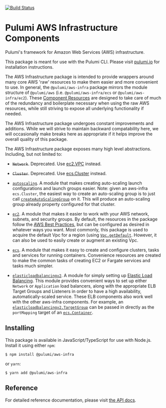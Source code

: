 [![Build Status](https://travis-ci.com/pulumi/pulumi-aws-infra.svg?token=eHg7Zp5zdDDJfTjY8ejq&branch=master)](https://travis-ci.com/pulumi/pulumi-aws-infra)

# Pulumi AWS Infrastructure Components

Pulumi's framework for Amazon Web Services (AWS) infrastructure.

This package is meant for use with the Pulumi CLI.  Please visit [pulumi.io](https://pulumi.io) for
installation instructions.

The AWS Infrastructure package is intended to provide wrappers around many core AWS 'raw' resources to make them easier and more convenient to use.  In general, the `@pulumi/aws-infra` package mirrors the module structure of `@pulumi/aws` (i.e. `@pulumi/aws-infra/ecs` or `@pulumi/aws-infra/ec2`).  These [Component Resources](https://github.com/pulumi/pulumi/blob/bf300038d4b2602b5e932dbce80562fd435d3aa6/sdk/nodejs/resource.ts#L258) are designed to take care of much of the redundancy and boilerplate necessary when using the raw AWS resources, while still striving to expose all underlying functionality if needed.

The AWS Infrastructure package undergoes constant improvements and additions.  While we will strive to maintain backward compatability here, we will occasionally make breaks here as appropriate if it helps improve the overall quality of this package.

The AWS Infrastructure package exposes many high level abstractions.  Including, but not limited to:

* ~~`Network`~~. Deprecated.  Use [ec2.VPC](https://github.com/pulumi/pulumi-aws-infra/blob/0b432e320c6929866038507e997d55c8d8f62bc3/nodejs/aws-infra/ec2/vpc.ts#L25) instead.

* ~~`Cluster`~~. Deprecated.  Use [ecs.Cluster](https://github.com/pulumi/pulumi-aws-infra/blob/0b432e320c6929866038507e997d55c8d8f62bc3/nodejs/aws-infra/ecs/cluster.ts#L26) instead.

* [`autoscaling`](https://github.com/pulumi/pulumi-aws-infra/blob/master/nodejs/aws-infra/autoscaling). A module that makes creating auto-scaling launch configurations and launch groups easier.   Note: given an aws-infra `ecs.Cluster`, the easiest way to create an auto-scaling group is to just call [`createAutoScalingGroup`](https://github.com/pulumi/pulumi-aws-infra/blob/0b432e320c6929866038507e997d55c8d8f62bc3/nodejs/aws-infra/ecs/cluster.ts#L78) on it.  This will produce an auto-scaling group already property configured for that cluster.

* [`ec2`](https://github.com/pulumi/pulumi-aws-infra/blob/master/nodejs/aws-infra/ec2).  A module that makes it easier to work with your AWS network, subnets, and security groups.  By default, the resources in the package follow the [AWS Best Practices](
  https://aws.amazon.com/answers/networking/aws-single-vpc-design/), but can be configured as desired in whatever ways you want.  Most commonly, this package is used to acquire the default Vpc for a region (using [`Vpc.getDefault`](https://github.com/pulumi/pulumi-aws-infra/blob/0b432e320c6929866038507e997d55c8d8f62bc3/nodejs/aws-infra/ec2/vpc.ts#L118).  However, it can also be used to easily create or augment an existing Vpc.

* [`ecs`](https://github.com/pulumi/pulumi-aws-infra/blob/master/nodejs/aws-infra/ecs).  A module that makes it easy to create and configure clusters, tasks and services for running containers. Convenience resources are created to make the common tasks of creating EC2 or Fargate services and tasks much simpler.  

* [`elasticloadbalancingv2`](https://github.com/pulumi/pulumi-aws-infra/tree/master/nodejs/aws-infra/elasticloadbalancingv2).  A module for simply setting up [Elastic Load Balancing](https://aws.amazon.com/elasticloadbalancing/). This module provides convenient ways to set up either `Network` or `Application` load balancers, along with the appropriate ELB Target Groups and Listeners in order to have a high availability, automatically-scaled service.  These ELB components also work well with the other aws-infra components.  For example, an [`elasticloadbalancingv2.TargetGroup`](https://github.com/pulumi/pulumi-aws-infra/blob/0b432e320c6929866038507e997d55c8d8f62bc3/nodejs/aws-infra/elasticloadbalancingv2/targetGroup.ts#L23) can be passed in directly as the `portMapping` target of an [`ecs.Container`](https://github.com/pulumi/pulumi-aws-infra/blob/0b432e320c6929866038507e997d55c8d8f62bc3/nodejs/aws-infra/ecs/container.ts#L185).  

## Installing

This package is available in JavaScript/TypeScript for use with Node.js.  Install it using either `npm`:

    $ npm install @pulumi/aws-infra

or `yarn`:

    $ yarn add @pulumi/aws-infra

## Reference

For detailed reference documentation, please visit [the API docs](
https://pulumi.io/reference/pkg/nodejs/@pulumi/aws-infra/index.html).
